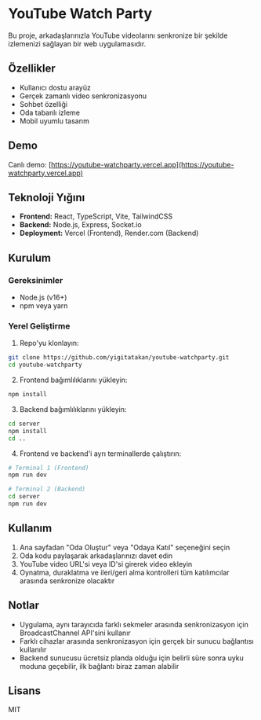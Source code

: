 # YouTube Watch Party

Bu proje, arkadaşlarınızla YouTube videolarını senkronize bir şekilde izlemenizi sağlayan bir web uygulamasıdır.

## Özellikler

- Kullanıcı dostu arayüz
- Gerçek zamanlı video senkronizasyonu
- Sohbet özelliği
- Oda tabanlı izleme
- Mobil uyumlu tasarım

## Demo

Canlı demo: [https://youtube-watchparty.vercel.app](https://youtube-watchparty.vercel.app)

## Teknoloji Yığını

- **Frontend:** React, TypeScript, Vite, TailwindCSS
- **Backend:** Node.js, Express, Socket.io
- **Deployment:** Vercel (Frontend), Render.com (Backend)

## Kurulum

### Gereksinimler
- Node.js (v16+)
- npm veya yarn

### Yerel Geliştirme

1. Repo'yu klonlayın:
```bash
git clone https://github.com/yigitatakan/youtube-watchparty.git
cd youtube-watchparty
```

2. Frontend bağımlılıklarını yükleyin:
```bash
npm install
```

3. Backend bağımlılıklarını yükleyin:
```bash
cd server
npm install
cd ..
```

4. Frontend ve backend'i ayrı terminallerde çalıştırın:
```bash
# Terminal 1 (Frontend)
npm run dev

# Terminal 2 (Backend)
cd server
npm run dev
```

## Kullanım

1. Ana sayfadan "Oda Oluştur" veya "Odaya Katıl" seçeneğini seçin
2. Oda kodu paylaşarak arkadaşlarınızı davet edin
3. YouTube video URL'si veya ID'si girerek video ekleyin
4. Oynatma, duraklatma ve ileri/geri alma kontrolleri tüm katılımcılar arasında senkronize olacaktır

## Notlar

- Uygulama, aynı tarayıcıda farklı sekmeler arasında senkronizasyon için BroadcastChannel API'sini kullanır
- Farklı cihazlar arasında senkronizasyon için gerçek bir sunucu bağlantısı kullanılır
- Backend sunucusu ücretsiz planda olduğu için belirli süre sonra uyku moduna geçebilir, ilk bağlantı biraz zaman alabilir

## Lisans

MIT 